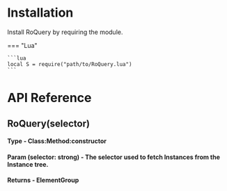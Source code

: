 # Installation

Install RoQuery by requiring the module.

=== "Lua"

    ```lua
    local S = require("path/to/RoQuery.lua")
    ```

# API Reference

## RoQuery(selector)
#### Type - Class:Method:constructor
#### Param (selector: strong) - The selector used to fetch Instances from the Instance tree.
#### Returns - ElementGroup
